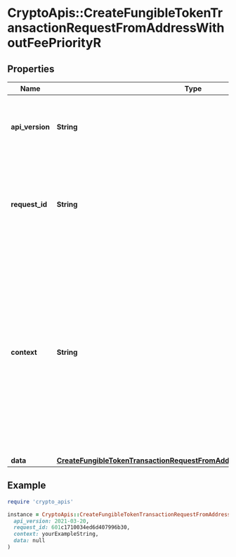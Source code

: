 # CryptoApis::CreateFungibleTokenTransactionRequestFromAddressWithoutFeePriorityR

## Properties

| Name | Type | Description | Notes |
| ---- | ---- | ----------- | ----- |
| **api_version** | **String** | Specifies the version of the API that incorporates this endpoint. |  |
| **request_id** | **String** | Defines the ID of the request. The &#x60;requestId&#x60; is generated by Crypto APIs and it&#39;s unique for every request. |  |
| **context** | **String** | In batch situations the user can use the context to correlate responses with requests. This property is present regardless of whether the response was successful or returned as an error. &#x60;context&#x60; is specified by the user. | [optional] |
| **data** | [**CreateFungibleTokenTransactionRequestFromAddressWithoutFeePriorityRData**](CreateFungibleTokenTransactionRequestFromAddressWithoutFeePriorityRData.md) |  |  |

## Example

```ruby
require 'crypto_apis'

instance = CryptoApis::CreateFungibleTokenTransactionRequestFromAddressWithoutFeePriorityR.new(
  api_version: 2021-03-20,
  request_id: 601c1710034ed6d407996b30,
  context: yourExampleString,
  data: null
)
```

